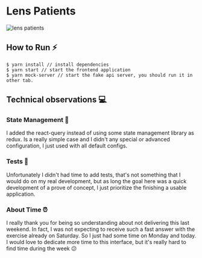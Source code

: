 # Lens Patients

![lens patients](https://s3.gifyu.com/images/2021-05-26-09.31.36.gif)

## How to Run ⚡️

```
$ yarn install // install dependencies
$ yarn start // start the frontend application
$ yarn mock-server // start the fake api server, you should run it in other tab.
```

## Technical observations 💻

### State Management 💾

I added the react-query instead of using some state management library as redux. Is a really simple case and I didn't any special or advanced configuration, I just used with all default configs.

### Tests 📡

Unfortunately I didn't had time to add tests, that's not something that I would do on my real development, but as long the goal here was a quick development of a prove of concept, I just prioritize the finishing a usable application.

### About Time ⏰

I really thank you for being so understanding about not delivering this last weekend. In fact, I was not expecting to receive such a fast answer with the exercise already on Saturday. So I just had some time on Monday and today. I would love to dedicate more time to this interface, but it's really hard to find time during the week 😕

